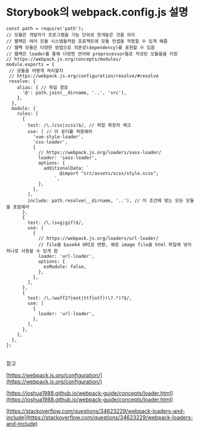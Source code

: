 # Storybook의 webpack.config.js 설명

```
const path = require('path');
// 모듈은 개발자가 프로그램을 기능 단위로 쪼개놓은 것을 의미
// 웹팩은 여러 모듈 시스템들처럼 프로젝트에 모듈 컨셉을 적용할 수 있게 해줌
// 웹팩 모듈은 다양한 방법으로 의존성(dependency)를 표현할 수 있음
// 웹팩은 loader를 통해 다양한 언어와 preprocessor들로 작성된 모듈들을 지원
// https://webpack.js.org/concepts/modules/
module.exports = {
 // 모듈을 어떻게 처리할지
 // https://webpack.js.org/configuration/resolve/#resolve
 resolve: {
    alias: { // 파일 경로
      '@': path.join(__dirname, '..', 'src'),
    },
  },
  module: {
    rules: [
      {
        test: /\.(css|scss)$/, // 파일 확장자 체크
        use: [ // 이 로더를 적용해라
          'vue-style-loader',
          'css-loader',
          {
            // https://webpack.js.org/loaders/sass-loader/
            loader: 'sass-loader',
            options: {
              additionalData: `
                    @import "src/assets/scss/style.scss";
                  `,
            },
          },
        ],
        include: path.resolve(__dirname, '..'), // 이 조건에 맞는 모든 모듈을 포함해라
      },
      {
        test: /\.(svg|gif)$/,
        use: [
          {
            // https://webpack.js.org/loaders/url-loader/
            // file을 base64 URI로 변환, 예로 image file을 html 파일에 넣어 하나로 사용할 수 있게 함
            loader: 'url-loader',
            options: {
              esModule: false,
            },
          },
        ],
      },
      {
        test: /\.(woff2?|eot|ttf|otf)(\?.*)?$/,
        use: [
          {
            loader: 'url-loader',
          },
        ],
      },
    ],
  },
};
```

\
참고

[https://webpack.js.org/configuration/](https://webpack.js.org/configuration/)

[https://joshua1988.github.io/webpack-guide/concepts/loader.html](https://joshua1988.github.io/webpack-guide/concepts/loader.html)

[https://stackoverflow.com/questions/34623229/webpack-loaders-and-include](https://stackoverflow.com/questions/34623229/webpack-loaders-and-include)
